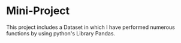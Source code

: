 # Mini-Project
This project includes a Dataset in which I have performed numerous functions by using python's Library Pandas.
